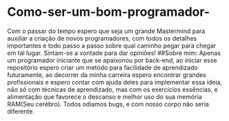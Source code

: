 # Como-ser-um-bom-programador-
Com o passar do tempo espero que seja um grande Mastermind para auxiliar a criação de novos programadores, com todos os detalhes importantes e todo passo a passo sobre qual caminho pegar para chegar em tal lugar. Sintam-se a vontade para dar opiniões!
##Sobre mim: Apenas um programador iniciante que se apaixonou por back-end, ao iniciar esse repositório espero criar um metódo para facilidade de aprendizado futuramente, ao decorrer da minha carreira espero encontrar grandes profissionais e espero contar com ajuda deles para implementar essa ideia, não só com técnicas de aprendizado, mas com os exercícios essências, e alimentação que favorece o descanso e  melhor uso do sua memória RAM(Seu cerébro). Todos odiamos bugs, e com nosso corpo não seria diferente.
